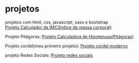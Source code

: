 # projetos
 projetos com html, css, javascript, sass e bootstrap <br>
<a href="https://mikecript.github.io/projetos/projeto-indice-massa-corporal/assets/index.html">Projeto Calculador de IMC(Indice de massa corporal)</a> <br>

 Projeto Pitágoras: <a href="https://mikecript.github.io/projetos/projeto-pitagoras/pitagoras.html">Projeto Calculadora de Hipotenusa(Pitágoras)</a> <br>

 Projeto cordel(meu primeiro projeto): <a href="https://mikecript.github.io/projetos/projeto-cordel/cordel.html">Projeto cordel moderno</a> <br>

 projeto Redes Sociais: <a href="https://mikecript.github.io/projetos/projetos-redes-sociais/redes-sociais.html">Projeto redes sociais <br>



 
